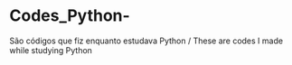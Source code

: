 # Codes_Python-
São códigos que fiz enquanto estudava Python / These are codes I made while studying Python
